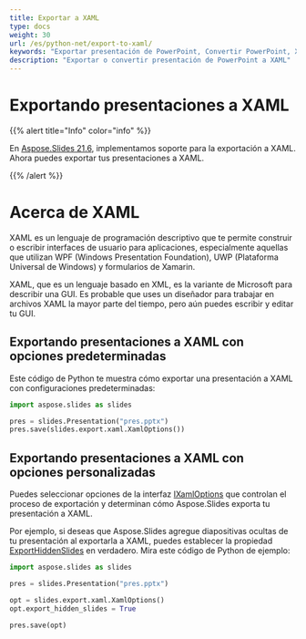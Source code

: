 ```yaml
---
title: Exportar a XAML
type: docs
weight: 30
url: /es/python-net/export-to-xaml/
keywords: "Exportar presentación de PowerPoint, Convertir PowerPoint, XAML, PowerPoint a XAML, PPT a XAML, PPTX a XAML, Python"
description: "Exportar o convertir presentación de PowerPoint a XAML"
---
```


# Exportando presentaciones a XAML

{{% alert title="Info" color="info" %}} 

En [Aspose.Slides 21.6](https://docs.aspose.com/slides/python-net/aspose-slides-for-net-21-6-release-notes/), implementamos soporte para la exportación a XAML. Ahora puedes exportar tus presentaciones a XAML. 

{{% /alert %}} 

# Acerca de XAML

XAML es un lenguaje de programación descriptivo que te permite construir o escribir interfaces de usuario para aplicaciones, especialmente aquellas que utilizan WPF (Windows Presentation Foundation), UWP (Plataforma Universal de Windows) y formularios de Xamarin.  

XAML, que es un lenguaje basado en XML, es la variante de Microsoft para describir una GUI. Es probable que uses un diseñador para trabajar en archivos XAML la mayor parte del tiempo, pero aún puedes escribir y editar tu GUI. 

## Exportando presentaciones a XAML con opciones predeterminadas

Este código de Python te muestra cómo exportar una presentación a XAML con configuraciones predeterminadas:

```py
import aspose.slides as slides

pres = slides.Presentation("pres.pptx")
pres.save(slides.export.xaml.XamlOptions())
```

## Exportando presentaciones a XAML con opciones personalizadas

Puedes seleccionar opciones de la interfaz [IXamlOptions](https://reference.aspose.com/slides/python-net/aspose.slides.export.xaml/ixamloptions/) que controlan el proceso de exportación y determinan cómo Aspose.Slides exporta tu presentación a XAML. 

Por ejemplo, si deseas que Aspose.Slides agregue diapositivas ocultas de tu presentación al exportarla a XAML, puedes establecer la propiedad [ExportHiddenSlides](https://reference.aspose.com/slides/python-net/aspose.slides.export.xaml/ixamloptions/) en verdadero. Mira este código de Python de ejemplo: 

```py
import aspose.slides as slides

pres = slides.Presentation("pres.pptx")

opt = slides.export.xaml.XamlOptions()
opt.export_hidden_slides = True

pres.save(opt)
```